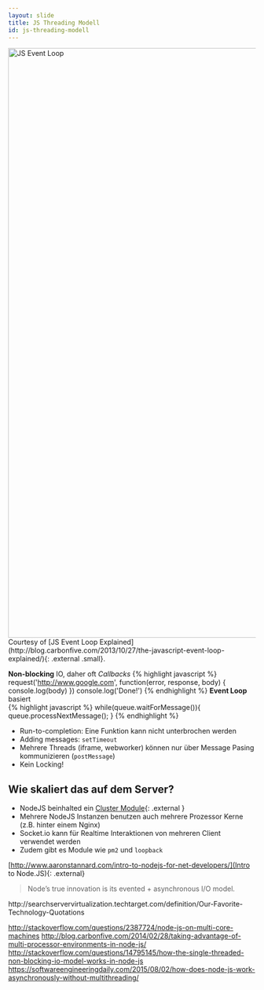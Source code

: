 ```yaml
---
layout: slide
title: JS Threading Modell
id: js-threading-modell
---
```

<section markdown="1">

<!--
![JS Event Loop]({{ site.url }}/assets/images/event-loop.png){: .image}
klkljkj jhjh
-->

<img src="{{ site.url }}/assets/images/event-loop.png" alt="JS Event Loop" style="width: 1200px;"/>
Courtesy of [JS Event Loop Explained](http://blog.carbonfive.com/2013/10/27/the-javascript-event-loop-explained/){: .external .small}.

</section>

<section markdown="1">

**Non-blocking** IO, daher oft _Callbacks_
    {% highlight javascript %}
    request('http://www.google.com', 
        function(error, response, body) {
            console.log(body)
        })
    console.log('Done!')
    {% endhighlight %}
**Event Loop** basiert <br/>
    {% highlight javascript %}
    while(queue.waitForMessage()){
      queue.processNextMessage();
    }
    {% endhighlight %}
    
</section>

<section markdown="1">

* Run-to-completion: Eine Funktion kann nicht unterbrochen werden
* Adding messages: <code>setTimeout</code>
* Mehrere Threads (iframe, webworker) können nur über Message Pasing kommunizieren (<code>postMessage</code>)
* Kein Locking!

</section>

<section markdown="1">

## Wie skaliert das auf dem Server?

* NodeJS beinhalted ein [Cluster Module](http://nodejs.org/docs/latest/api/cluster.html){: .external }
* Mehrere NodeJS Instanzen benutzen auch mehrere Prozessor Kerne (z.B. hinter einem Nginx)
* Socket.io kann für Realtime Interaktionen von mehreren Client verwendet werden
* Zudem gibt es Module wie `pm2` und `loopback`

</section>

<section markdown="1">

[http://www.aaronstannard.com/intro-to-nodejs-for-net-developers/](Intro to Node.JS){: .external}

> Node’s true innovation is its evented + asynchronous I/O model.

<aside markdown="1" class="notes">
 http://searchservervirtualization.techtarget.com/definition/Our-Favorite-Technology-Quotations
 </aside>

</section>

<section markdown="1">

http://stackoverflow.com/questions/2387724/node-js-on-multi-core-machines
http://blog.carbonfive.com/2014/02/28/taking-advantage-of-multi-processor-environments-in-node-js/
http://stackoverflow.com/questions/14795145/how-the-single-threaded-non-blocking-io-model-works-in-node-js
https://softwareengineeringdaily.com/2015/08/02/how-does-node-js-work-asynchronously-without-multithreading/

</section>

